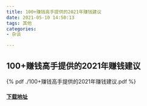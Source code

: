```yaml
---
title: 100+赚钱高手提供的2021年赚钱建议
date: 2021-05-10 14:50:13
tags: 其他
categories:
- 杂谈

---
```




## 100+赚钱高手提供的2021年赚钱建议

<!--more-->

{% pdf ./100+赚钱高手提供的2021年赚钱建议.pdf %}

#### [下载地址](100+赚钱高手提供的2021年赚钱建议.pdf)